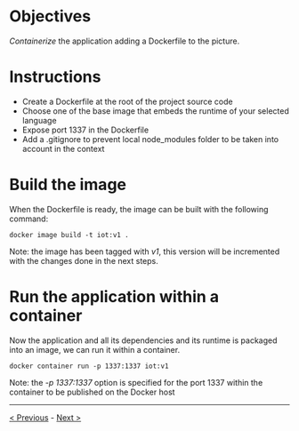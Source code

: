 # Objectives

*Containerize* the application adding a Dockerfile to the picture.

# Instructions

* Create a Dockerfile at the root of the project source code
* Choose one of the base image that embeds the runtime of your selected language
* Expose port 1337 in the Dockerfile
* Add a .gitignore to prevent local node_modules folder to be taken into account in the context

# Build the image

When the Dockerfile is ready, the image can be built with the following command:

````
docker image build -t iot:v1 .
````

Note: the image has been tagged with *v1*, this version will be incremented with the changes done in the next steps.

# Run the application within a container

Now the application and all its dependencies and its runtime is packaged into an image, we can run it within a container.

````
docker container run -p 1337:1337 iot:v1
````

Note: the *-p 1337:1337* option is specified for the port 1337 within the container to be published on the Docker host


-----
[< Previous](../step1) - [Next >](../step3)
